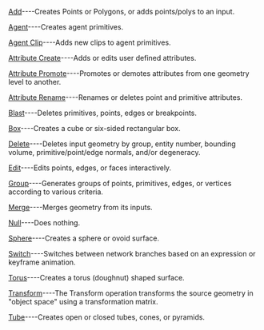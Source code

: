 
[Add]()----Creates Points or Polygons, or adds points/polys to an input.

[Agent]()----Creates agent primitives.

[Agent Clip]()----Adds new clips to agent primitives.

[Attribute Create]()----Adds or edits user defined attributes.

[Attribute Promote]()----Promotes or demotes attributes from one geometry level to another.

[Attribute Rename]()----Renames or deletes point and primitive attributes.

[Blast]()----Deletes primitives, points, edges or breakpoints.

[Box]()----Creates a cube or six-sided rectangular box.

[Delete]()----Deletes input geometry by group, entity number, bounding volume, primitive/point/edge normals, and/or degeneracy.

[Edit]()----Edits points, edges, or faces interactively.

[Group]()----Generates groups of points, primitives, edges, or vertices according to various criteria.

[Merge]()----Merges geometry from its inputs.

[Null]()----Does nothing.

[Sphere]()----Creates a sphere or ovoid surface.

[Switch]()----Switches between network branches based on an expression or keyframe animation.

[Torus]()----Creates a torus (doughnut) shaped surface.

[Transform]()----The Transform operation transforms the source geometry in "object space" using a transformation matrix.

[Tube]()----Creates open or closed tubes, cones, or pyramids.



